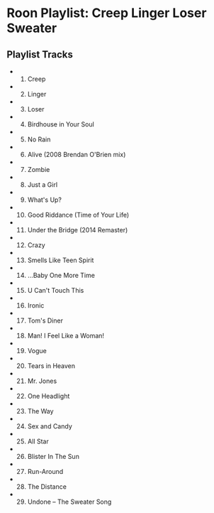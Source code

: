 # Roon Playlist: Creep Linger Loser Sweater

## Playlist Tracks


- 1. Creep
- 2. Linger
- 3. Loser
- 4. Birdhouse in Your Soul
- 5. No Rain
- 6. Alive (2008 Brendan O'Brien mix)
- 7. Zombie
- 8. Just a Girl
- 9. What's Up?
- 10. Good Riddance (Time of Your Life)
- 11. Under the Bridge (2014 Remaster)
- 12. Crazy
- 13. Smells Like Teen Spirit
- 14. ...Baby One More Time
- 15. U Can't Touch This
- 16. Ironic
- 17. Tom's Diner
- 18. Man! I Feel Like a Woman!
- 19. Vogue
- 20. Tears in Heaven
- 21. Mr. Jones
- 22. One Headlight
- 23. The Way
- 24. Sex and Candy
- 25. All Star
- 26. Blister In The Sun
- 27. Run-Around
- 28. The Distance
- 29. Undone – The Sweater Song

